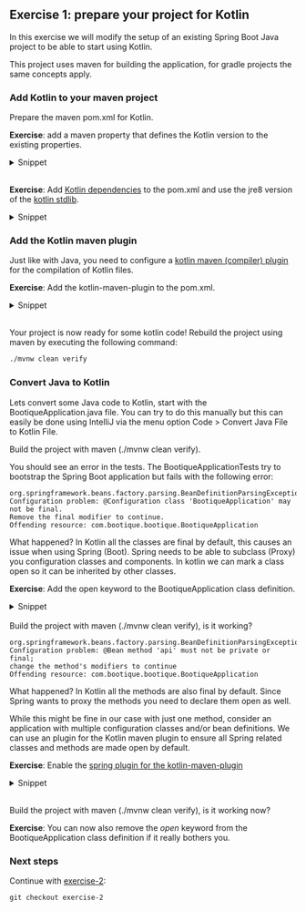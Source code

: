 ## Exercise 1: prepare your project for Kotlin

In this exercise we will modify the setup of an existing Spring Boot Java project to be able to start using Kotlin. 

This project uses maven for building the application, for gradle projects the same concepts apply.

### Add Kotlin to your maven project

Prepare the maven pom.xml for Kotlin.
 
**Exercise**: add a maven property that defines the Kotlin version to the existing properties.

<details>
<summary>Snippet</summary>

```xml
<properties>
    ...
    <kotlin.version>1.2.0</kotlin.version>
</properties>
```
</details>
<br>

**Exercise**: Add [Kotlin dependencies](https://kotlinlang.org/docs/reference/using-maven.html) to the pom.xml and use the jre8 version of the [kotlin stdlib](https://kotlinlang.org/api/latest/jvm/stdlib/index.html). 

<details>
<summary>Snippet</summary>

```xml
<dependency>
    <groupId>org.jetbrains.kotlin</groupId>
    <artifactId>kotlin-stdlib-jre8</artifactId>
    <version>${kotlin.version}</version>
</dependency>
<dependency>
    <groupId>org.jetbrains.kotlin</groupId>
    <artifactId>kotlin-reflect</artifactId>
    <version>${kotlin.version}</version>
</dependency>
```
</details>

### Add the Kotlin maven plugin

Just like with Java, you need to configure a [kotlin maven (compiler) plugin](https://kotlinlang.org/docs/reference/using-maven.html) for the compilation of Kotlin files. 

**Exercise**: Add the kotlin-maven-plugin to the pom.xml.

<details>
<summary>Snippet</summary>

```xml
<plugin>
    <artifactId>kotlin-maven-plugin</artifactId>
    <groupId>org.jetbrains.kotlin</groupId>
    <version>${kotlin.version}</version>
    <executions>
        <execution>
            <id>compile</id>
            <phase>process-sources</phase>
            <goals>
                <goal>compile</goal>
            </goals>
        </execution>
        <execution>
            <id>test-compile</id>
            <phase>test-compile</phase>
            <goals>
                <goal>test-compile</goal>
            </goals>
        </execution>
    </executions>
    <dependencies>
        <dependency>
            <groupId>org.jetbrains.kotlin</groupId>
            <artifactId>kotlin-maven-allopen</artifactId>
            <version>${kotlin.version}</version>
        </dependency>
    </dependencies>
</plugin>
```
</details>
<br>

Your project is now ready for some kotlin code! Rebuild the project using maven by executing the following command:

```xml
./mvnw clean verify
```

### Convert Java to Kotlin

Lets convert some Java code to Kotlin, start with the BootiqueApplication.java file. You can try to do this manually but this can easily be done using IntelliJ via the menu option Code > Convert Java File to Kotlin File.

Build the project with maven (./mvnw clean verify).

You should see an error in the tests. The BootiqueApplicationTests try to bootstrap the Spring Boot application but fails with the following error:
```
org.springframework.beans.factory.parsing.BeanDefinitionParsingException: 
Configuration problem: @Configuration class 'BootiqueApplication' may not be final. 
Remove the final modifier to continue.
Offending resource: com.bootique.bootique.BootiqueApplication
```

What happened? In Kotlin all the classes are final by default, this causes an issue when using Spring (Boot). Spring needs to be able to subclass (Proxy) you configuration classes and components. In kotlin we can mark a class open so it can be inherited by other classes. 

**Exercise**: Add the open keyword to the BootiqueApplication class definition.

<details>
<summary>Snippet</summary>

```kotlin
open class BootiqueApplication
```
</details>
<br>
Build the project with maven (./mvnw clean verify), is it working?

```
org.springframework.beans.factory.parsing.BeanDefinitionParsingException: 
Configuration problem: @Bean method 'api' must not be private or final; 
change the method's modifiers to continue
Offending resource: com.bootique.bootique.BootiqueApplication
```

What happened? In Kotlin all the methods are also final by default. Since Spring wants to proxy the methods you need to declare them open as well.

While this might be fine in our case with just one method, consider an application with multiple configuration classes and/or bean definitions. We can use an plugin for the Kotlin maven plugin to ensure all Spring related classes and methods are made open by default.

**Exercise**: Enable the [spring plugin for the kotlin-maven-plugin](https://kotlinlang.org/docs/reference/compiler-plugins.html)

<details>
<summary>Snippet</summary>

Add the following configuration to the kotlin-maven-plugin, just after: `<version>${kotlin.version}</version>`

```xml
...
<version>${kotlin.version}</version>
<configuration>
    <compilerPlugins>
        <plugin>spring</plugin>
    </compilerPlugins>
    <jvmTarget>1.8</jvmTarget>
</configuration>
<executions>
...
```
</details>
<br>

Build the project with maven (./mvnw clean verify), is it working now? 

**Exercise**: You can now also remove the _open_ keyword from the BootiqueApplication class definition if it really bothers you.

### Next steps

Continue with [exercise-2](exercise-2.md):

```
git checkout exercise-2
```

